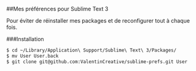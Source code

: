 ##Mes préférences pour Sublime Text 3

Pour éviter de réinstaller mes packages et de reconfigurer tout à chaque fois.


###Installation
```sh
$ cd ~/Library/Application\ Support/Sublime\ Text\ 3/Packages/
$ mv User User.back
$ git clone git@github.com:ValentinCreative/sublime-prefs.git User
```